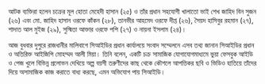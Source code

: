 আটক ব্যক্তিরা হলেন চক্রের মূল হোতা মেহেদী হাসান (২৫) ও তাঁর প্রধান সহযোগী খালাতো ভাই শেখ জাহিদ বিন সুজন (২৬) এবং মো. জাহিদ হাসান ওরফে কাঁকন (২৮), তানভীর আহমেদ ওরফে দীপ্ত (২৬), সৈয়দ হাসিবুর রহমান (২৭), শাদাত আল মুইজ (২৯), সুস্মিতা আক্তার ওরফে পপি (২৭) ও নায়না ইসলাম (২৪)।

আজ বুধবার দুপুরে রাজধানীর মালিবাগে সিআইডির প্রধান কার্যালয়ে সংবাদ সম্মেলনে এসব তথ্য জানান সিআইডির প্রধান ও অতিরিক্ত আইজিপি মোহম্মদ আলী মিয়া। তিনি বলেন, একটি চক্র সামাজিক যোগাযোগমাধ্যমে ভুয়া ফেসবুক আইডি ও পেজ খুলে বিভিন্ন প্রলোভন দেখিয়ে অল্প বয়সী তরুণীদের কাছ থেকে কৌশলে আপত্তিকর ছবি ও ভিডিও হাতিয়ে তাঁদের দিয়ে অসামাজিক কাজ করাতে বাধ্য করছে, এমন অভিযোগ পায় সিআইডি।

